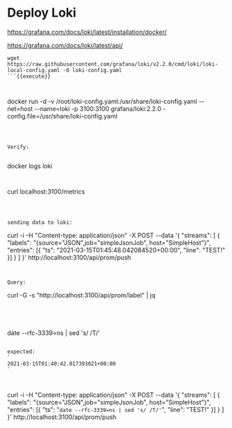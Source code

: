 
# Deploy Loki

https://grafana.com/docs/loki/latest/installation/docker/

https://grafana.com/docs/loki/latest/api/


```
wget https://raw.githubusercontent.com/grafana/loki/v2.2.0/cmd/loki/loki-local-config.yaml -O loki-config.yaml
```{{execute}}



```
docker run -d -v /root/loki-config.yaml:/usr/share/loki-config.yaml --net=host --name=loki -p 3100:3100 grafana/loki:2.2.0 -config.file=/usr/share/loki-config.yaml
```{{execute}}



Verify:


```
docker logs loki
```{{execute}}


```
curl localhost:3100/metrics
```{{execute}}



sending data to loki:

```
curl -i -H "Content-type: application/json" -X POST --data '{ "streams": [ { "labels": "{source=\"JSON\",job=\"simpleJsonJob\", host=\"SimpleHost\"}", "entries": [{ "ts": "2021-03-15T01:45:48.042084520+00:00", "line": "TEST!" }] } ] }' http://localhost:3100/api/prom/push
```{{execute}}


Query:

```
curl -G -s  "http://localhost:3100/api/prom/label" | jq
```{{execute}}




```
date --rfc-3339=ns | sed 's/ /T/'
```

expected:
`
2021-03-15T01:40:42.017393021+00:00
`



```
curl -i -H "Content-type: application/json" -X POST --data '{ "streams": [ { "labels": "{source=\"JSON\",job=\"simpleJsonJob\", host=\"SimpleHost\"}", "entries": [{ "ts": "```date --rfc-3339=ns | sed 's/ /T/'```", "line": "TEST!" }] } ] }' http://localhost:3100/api/prom/push
```{{execute}}

